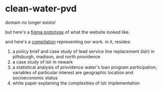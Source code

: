 # clean-water-pvd

domain no longer exists! 

but here's a [figma prototype](https://tinyurl.com/clean-water-pvd-figma) of what the website looked like.

and here's a [compilation](https://tinyurl.com/clean-water-pvd) representing our work. in it, resides:

1. a policy brief and case study of lead service line replacement (lslr) in pittsburgh, madison, and north providence
2. a case study of lslr in newark
3. a statistical analysis of providence water's loan program participation; variables of particular interest are geographic location and socioeconomic status
4. white paper explaining the complexities of lslr implementation


